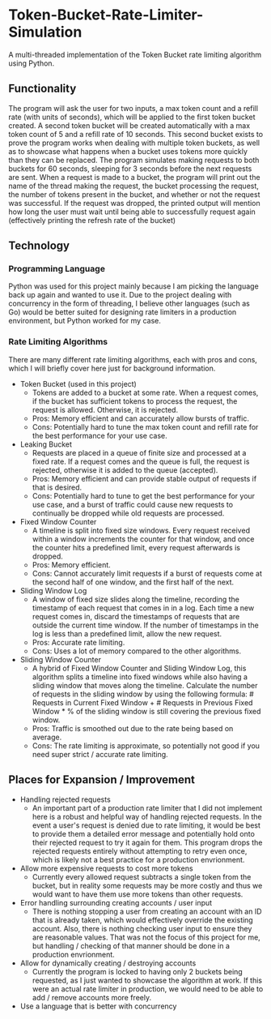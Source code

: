 # Token-Bucket-Rate-Limiter-Simulation
A multi-threaded implementation of the Token Bucket rate limiting algorithm using Python.

## Functionality
The program will ask the user for two inputs, a max token count and a refill rate (with units of seconds), which will be applied to the first token bucket created. A second token bucket will be created automatically with a max token count of 5 and a refill rate of 10 seconds. This second bucket exists to prove the program works when dealing with multiple token buckets, as well as to showcase what happens when a bucket uses tokens more quickly than they can be replaced. The program simulates making requests to both buckets for 60 seconds, sleeping for 3 seconds before the next requests are sent. When a request is made to a bucket, the program will print out the name of the thread making the request, the bucket processing the request, the number of tokens present in the bucket, and whether or not the request was successful. If the request was dropped, the printed output will mention how long the user must wait until being able to successfully request again (effectively printing the refresh rate of the bucket)

## Technology
### Programming Language
Python was used for this project mainly because I am picking the language back up again and wanted to use it. Due to the project dealing with concurrency in the form of threading, I believe other languages (such as Go) would be better suited for designing rate limiters in a production environment, but Python worked for my case.

### Rate Limiting Algorithms
There are many different rate limiting algorithms, each with pros and cons, which I will briefly cover here just for background information.
- Token Bucket (used in this project)
  - Tokens are added to a bucket at some rate. When a request comes, if the bucket has sufficient tokens to process the request, the request is allowed. Otherwise, it is rejected.
  - Pros: Memory efficient and can accurately allow bursts of traffic.
  - Cons: Potentially hard to tune the max token count and refill rate for the best performance for your use case.
- Leaking Bucket
  - Requests are placed in a queue of finite size and processed at a fixed rate. If a request comes and the queue is full, the request is rejected, otherwise it is added to the queue (accepted).
  - Pros: Memory efficient and can provide stable output of requests if that is desired.
  - Cons: Potentially hard to tune to get the best performance for your use case, and a burst of traffic could cause new requests to continually be dropped while old requests are processed.
- Fixed Window Counter
  - A timeline is split into fixed size windows. Every request received within a window increments the counter for that window, and once the counter hits a predefined limit, every request afterwards is dropped. 
  - Pros: Memory efficient.
  - Cons: Cannot accurately limit requests if a burst of requests come at the second half of one window, and the first half of the next.
- Sliding Window Log
  - A window of fixed size slides along the timeline, recording the timestamp of each request that comes in in a log. Each time a new request comes in, discard the timestamps of requests that are outside the current time window. If the number of timestamps in the log is less than a predefined limit, allow the new request.
  - Pros: Accurate rate limiting.
  - Cons: Uses a lot of memory compared to the other algorithms.
- Sliding Window Counter
  - A hybrid of Fixed Window Counter and Sliding Window Log, this algorithm splits a timeline into fixed windows while also having a sliding window that moves along the timeline. Calculate the number of requests in the sliding window by using the following formula: # Requests in Current Fixed Window + # Requests in Previous Fixed Window * % of the sliding window is still covering the previous fixed window.
  - Pros: Traffic is smoothed out due to the rate being based on average.
  - Cons: The rate limiting is approximate, so potentially not good if you need super strict / accurate rate limiting.


## Places for Expansion / Improvement
- Handling rejected requests
  -  An important part of a production rate limiter that I did not implement here is a robust and helpful way of handling rejected requests. In the event a user's request is denied due to rate limiting, it would be best to provide them a detailed error message and potentially hold onto their rejected request to try it again for them. This program drops the rejected requests entirely without attempting to retry even once, which is likely not a best practice for a production envrionment.
- Allow more expensive requests to cost more tokens
  - Currently every allowed request subtracts a single token from the bucket, but in reality some requests may be more costly and thus we would want to have them use more tokens than other requests.
- Error handling surrounding creating accounts / user input
  - There is nothing stopping a user from creating an account with an ID that is already taken, which would effectively override the existing account. Also, there is nothing checking user input to ensure they are reasonable values. That was not the focus of this project for me, but handling / checking of that manner should be done in a production envrionment.
- Allow for dynamically creating / destroying accounts
  - Currently the program is locked to having only 2 buckets being requested, as I just wanted to showcase the algorithm at work. If this were an actual rate limiter in production, we would need to be able to add / remove accounts more freely.
- Use a language that is better with concurrency
